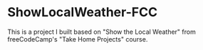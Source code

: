 # ShowLocalWeather-FCC
This is a project I built based on "Show the Local Weather" from freeCodeCamp's "Take Home Projects" course.
